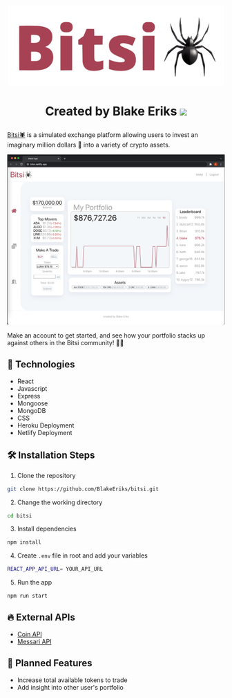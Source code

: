 <div align="center">
  <img src="public/img/bitsi-logo.png" alt="logo" width="500">
</div>
<h1>
  <p align="center">
    Created by Blake Eriks 
    <a href="http://twitter.com/be_lockay">
      <img src="http://assets.stickpng.com/images/580b57fcd9996e24bc43c53e.png" style="height:30px;"> </img>
    </a>
  </p>
</h1>

[Bitsi🕷](https://bitsi.netlify.app/) is a simulated exchange platform allowing users to invest an imaginary million dollars 💸 into a variety of crypto assets.

![bitsi app](public/img/2022-01-13-16-08-43.png)

Make an account to get started, and see how your portfolio stacks up against others in the Bitsi community! 👯‍♂️

## 📡 Technologies

* React
* Javascript
* Express
* Mongoose
* MongoDB
* CSS
* Heroku Deployment
* Netlify Deployment

## 🛠️ Installation Steps

1. Clone the repository

```bash
git clone https://github.com/BlakeEriks/bitsi.git
```

2. Change the working directory

```bash
cd bitsi
```

3. Install dependencies

```bash
npm install
```

4. Create `.env` file in root and add your variables

```bash
REACT_APP_API_URL= YOUR_API_URL
```

5. Run the app

```bash
npm run start
```

## 🔥 External APIs

* [Coin API](https://www.coinapi.io/)
* [Messari API](https://messari.io/api)

## 📝 Planned Features

* Increase total available tokens to trade
* Add insight into other user's portfolio
